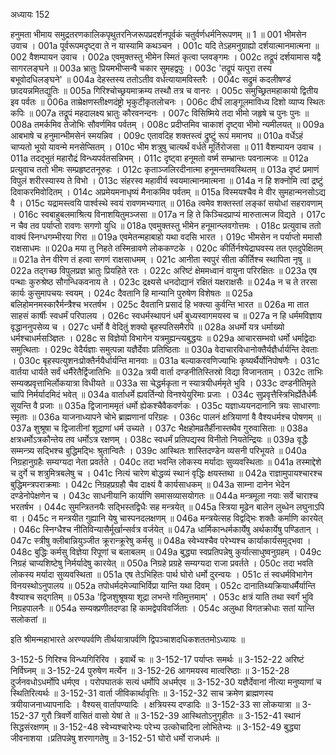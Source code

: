 अध्यायः 152

हनुमता भीमाय समुद्रतरणकालिकपृथुतरनिजरूपप्रदर्शनपूर्वकं चतुर्वर्णधर्मनिरूपणम् ॥ 1 ॥
001 भीमसेन उवाच ।
001a पूर्वरूपमदृष्ट्वा ते न यास्यामि कथञ्चन ।
001c यदि तेऽहमनुग्राह्यो दर्शयात्मानमात्मना ॥
002 वैशम्पायन उवाच ।
002a एवमुक्तस्तु भीमेन स्मितं कृत्वा प्लवङ्गमः ।
002c तद्रूपं दर्शयामास यद्वै सागरलङ्घने ॥
003a भ्रातुः प्रियमभीप्सन्वै चकार सुमहद्वपुः ।
003c \'तद्रूपं यत्पुरा तस्य बभूवोदधिलङ्घने\' ॥
004a देहस्तस्य ततोऽतीव वर्धत्यायामविस्तरैः ।
004c सद्रुमं कदलीषण्डं छादयन्नमितद्युतिः ॥
005a गिरिश्चोच्छ्रयमाक्रम्य तस्थौ तत्र च वानरः ।
005c समुच्छ्रितमहाकायो द्वितीय इव पर्वतः ॥
006a ताम्रेक्षणस्तीक्ष्णदंष्ट्रो भृकुटीकृतलोचनः ।
006c दीर्घं लाङ्गूलमाविध्य दिशो व्याप्य स्थितः कपिः ॥
007a तद्रूपं महदालक्ष्य भ्रातुः कौरवनन्दनः ।
007c विसिष्मिये तदा भीमो जहृषे च पुनः पुनः ॥
008a तमर्कमिव तेजोभिः सौवर्णमिव पर्वतम् ।
008c प्रदीप्तमिव चाकाशं दृष्ट्वा भीमो न्यमीलयत् ॥
009a आबभाषे च हनुमान्भीमसेनं स्मयन्निव ।
009c एतावदिह शक्तस्त्वं द्रुष्टुं रूपं ममानघ ॥
010a वर्धेऽहं चाप्यतो भूयो यावन्मे मनसेप्सितम् ।
010c भीम शत्रुषु चात्यर्थं वर्धते मूर्तिरोजसा ॥
011 वैशम्पायन उवाच ।
011a तदद्भुतं महारौद्रं विन्ध्यपर्वतसन्निभम् ।
011c दृष्ट्वा हनूमतो वर्ष्म सम्भ्रान्तः पवनात्मजः ॥
012a प्रत्युवाच ततो भीमः सम्प्रहृष्टतनूरुहः ।
012c कृताञ्जलिरदीनात्मा हनूमन्तमवस्थितम् ॥
013a दृष्टं प्रमाणं विपुलं शरीरस्यास्य ते विभो ।
013c  संहरस्व महावीर्य स्वयमात्मानमात्मना ॥
014a न हि शक्नोमि त्वां द्रष्टुं दिवाकरमिवोदितम् ।
014c अप्रमेयमनाधृष्यं मैनाकमिव पर्वतम् ॥
015a विस्मयश्चैव मे वीर सुमहान्मनसोऽद्य वै ।
015c यद्रामस्त्वयि पार्श्वस्थे स्वयं रावणमभ्यगात् ॥
016a त्वमेव शक्तस्तां लङ्कां सयोधां सहरावणाम् ।
016c स्वबाहुबलमाश्रित्य विनाशयितुमञ्जसा ॥
017a न हि ते किञ्चिदप्राप्यं मारुतात्मज विद्यते ।
017c न चैव तव पर्याप्तो रावणः सगणो युधि ॥
018a एवमुक्तस्तु भीमेन हनूमान्प्लवगोत्तमः ।
018c प्रत्युवाच ततो वाक्यं स्निग्धगम्भीरया गिरा ॥
019a एवमेतन्महाबाहो यथा वदसि भारत ।
019c भीमसेन न पर्याप्तो ममासौ राक्षसाधमः ॥
020a मया तु निहते तस्मिन्रावणे लोककण्टके ।
020c कीर्तिर्नश्येद्राघवस्य तत एतदुपेक्षितम् ॥
021a तेन वीरेण तं हत्वा सगणं राक्षसाधमम् ।
021c आनीता स्वपुरं सीता कीर्तिश्च स्थापिता नृषु ॥
022a तद्गच्छ विपुलप्रज्ञ भ्रातुः प्रियहिते रतः ।
022c अरिष्टं क्षेममध्वानं वायुना परिरक्षितः ॥
023a एष पन्थाः कुरुश्रेष्ठ सौगन्धिकवनाय ते ।
023c द्रक्ष्यसे धनदोद्यानं रक्षितं यक्षराक्षसैः ॥
024a न च ते तरसा कार्यः कुसुमापचयः स्वयम् ।
024c दैवतानि हि मान्यानि पुरुषेण विशेषतः ॥
025a बलिहोमनमस्कारैर्मन्त्रैश्च भरतर्षभ ।
025c दैवतानि प्रसादं हि भक्त्या कुर्वन्ति भारत ॥
026a मा तात साहसं कार्षीः स्वधर्मं परिपालय ।
026c स्वधर्मस्थापनं धर्मं बुध्यस्वागमयस्व च ॥
027a न हि धर्ममविज्ञाय वृद्धाननुपसेव्य च ।
027c धर्मो वै वेदितुं शक्यो बृहस्पतिसमैरपि ॥
028a अधर्मो यत्र धर्माख्यो धर्मश्चाधर्मसञ्ज्ञितः ।
028c स विज्ञेयो विभागेन यत्रमुह्यन्त्यबुद्धयः ॥
029a आचारसम्भवो धर्मो धर्माद्वेदाः समुत्थिताः ।
029c वेदैर्यज्ञाः समुत्पन्ना यज्ञैर्देवाः प्रतिष्ठिताः ॥
030a वेदाचारविधानोक्तैर्यज्ञैर्धार्यन्ति देवताः ।
030c बृहस्पत्युशनःप्रोक्तैर्नयैर्धार्यन्ति मानवाः ॥
031a बल्याकरवणिज्याभिः कृष्यर्थैर्योनिपोषणैः ।
031c वार्तया धार्यते सर्वं धर्मैरेतैर्द्विजातिभिः ॥
032a त्रयी वार्ता दण्डनीतिस्तिस्रो विद्या विजानताम् ।
032c ताभिः सम्यक्प्रवृत्ताभिर्लोकयात्रा विधीयते ॥
033a सा चेद्धर्मकृता न स्यात्रयीधर्ममृते भुवि ।
033c दण्डनीतिमृते चापि निर्मर्यादमिदं भवेत् ॥
034a वार्ताधर्मे ह्यवर्तिन्यो विनश्येयुरिमाः प्रजाः ।
034c सुप्रवृत्तैस्त्रिभिर्ह्येतैर्धर्मैः सूयन्ति वै प्रजाः ॥
035a द्विजानाममृतं धर्मो ह्येकश्चैवैकवर्णकः ।
035c यज्ञाध्ययनदानानि त्रयः साधारणाः स्मृताः ॥
036a याजनाध्यापने चोभे ब्राह्मणानां परिग्रहः ।
036c पालनं क्षत्रियाणां वै वैश्यधर्मश्च पोषणम् ॥
037a शुश्रूषा च द्विजातीनां शूद्राणां धर्म उच्यते ।
037c भैक्षहोमव्रतैर्हीनास्तथैव गुरुवासिताः ॥
038a क्षत्रधर्मोऽत्रकौन्तेय तव धर्मोऽत्र रक्षणम् ।
038c स्वधर्मं प्रतिपद्यस्व विनीतो नियतेन्द्रियः ॥
039a वृद्धैः सम्मन्त्र्य सद्भिश्च बुद्धिमद्भिः श्रुतान्वितैः ।
039c आस्थितः शास्तिदण्डेन व्यसनी परिभूयते ॥
040a निग्रहानुग्रहैः सम्यग्यदा नेता प्रवर्तते ।
040c तदा भवन्ति लोकस्य मर्यादाः सुव्यवस्थिताः ॥
041a तस्माद्देशे च दुर्गे च शत्रुमित्रबलेषु च ।
041c नित्यं चारेण बोद्धव्यं स्थानं वृद्धिः क्षयस्तथा ॥
042a राज्ञामुपायश्चारश्च बुद्धिमन्त्रपराक्रमाः ।
042c निग्रहप्रग्रहौ चैव दाक्ष्यं वै कार्यसाधकम् ॥
043a साम्ना दानेन भेदेन दण्डेनोपेक्षणेन च ।
043c साधनीयानि कार्याणि समासव्यासयोगतः ॥
044a मन्त्रमूला नयाः सर्वे चाराश्च भरतर्षभ ।
044c सुमन्त्रितनयैः सद्भिस्तद्विधैः सह मन्त्रयेत् ॥
045a स्त्रिया मूढेन बालेन लुब्धेन लघुनाऽपि वा ।
045c न मन्त्रयीत गुह्यानि येषु चास्पनदलक्षणम् ॥
046a मन्त्रयेत्सह विद्वद्भिः शक्तैः कर्माणि कारयेत् ।
046c स्निग्धैश्च नीतिविन्यासैर्मूर्खान्सर्वत्र वर्जयेत् ॥
047a धार्मिकान्धर्मकार्येषु अर्थकार्येषु पण्डितान् ।
047c स्त्रीषु क्लीबान्नियुञ्जीत क्रूरान्क्रूरेषु कर्मसु ॥
048a स्वेभ्यश्चैव परेभ्यश्च कार्याकार्यसमुद्भवा ।
048c बुद्धिः कर्मसु विज्ञेया रिपूणां च बलाबलम् ॥
049a बुद्ध्या स्वप्रतिपन्नेषु कुर्यात्साधुष्वनुग्रहम् ।
049c निग्रहं चाप्यशिष्टेषु निर्मर्यादेषु कारयेत् ॥
050a निग्रहे प्रग्रहे सम्यग्यदा राजा प्रवर्तते ।
050c तदा भवति लोकस्य मर्यादा सुव्यवस्थिता ॥
051a एष तेऽभिहितः पार्थ घोरो धर्मो दुरन्वयः ।
051c तं स्वधर्मविभागेन विनयस्थोऽनुपालय ॥
052a तपोधर्मदमेज्याभिर्विप्रा यान्ति यथा दिवम् ।
052c दानातिथ्यक्रियाधर्मैर्यान्ति वैश्याश्च सद्गतिम् ॥
053a \'द्विजशुश्रूषया शूद्रा लभन्ते गतिमुत्तमाम्\' ।
053c क्षत्रं याति तथा स्वर्गं भुवि निग्रहपालनैः ॥
054a सम्यक्प्रणीतदण्डा हि कामद्वेपविवर्जिताः ।
054c अलुब्धा विगतक्रोधाः सतां यान्ति सलोकतां ॥

इति श्रीमन्महाभारते अरण्यपर्वणि तीर्थयात्रापर्वणि द्विपञ्चाशदधिकशततमोऽध्यायः ॥

3-152-5 गिरिश्च विन्ध्यगिरिरिव । इवार्थे चः ॥ 3-152-17 पर्याप्तः समर्थः ॥ 3-152-22 अरिष्टं निर्विघ्नम् ॥ 3-152-24 पुरुषेण मर्त्येन ॥ 3-152-26 आगमयस्व मात्वरिष्ठाः ॥ 3-152-28 दुर्जनवधोऽधर्मोपि धर्मएव । परोपघातकं सत्यं धर्मोपि अधर्मएव ॥ 3-152-30 यज्ञैर्देवानां नीत्या मनुष्याणां च स्थितिरित्यर्थः ॥ 3-152-31 वार्ता जीविकार्थावृत्तिः ॥ 3-152-32 साच क्रमेण ब्राह्मणस्य त्रयीयाजनाध्यापनादिः । वैश्यस् वार्तापण्यादिः । क्षत्रियस्य दण्डादिः ॥ 3-152-33 सा लोकयात्रा ॥ 3-152-37 गुरौ त्रिवर्णे वासितं वासो येषां ते ॥ 3-152-39 आस्थितोऽनुगृहीतः ॥ 3-152-41 स्थानं सिद्धसंरक्षणम् ॥ 3-152-48 स्वेभ्यश्चारेभ्यः परेभ्य उत्कोचादिना लोभितेभ्यः ॥ 3-152-49 बुद्ध्या जीवनाशया ।प्रतिपन्नेषु शरणागतेषु ॥ 3-152-51 घोरो धर्मो राजधर्मः ॥